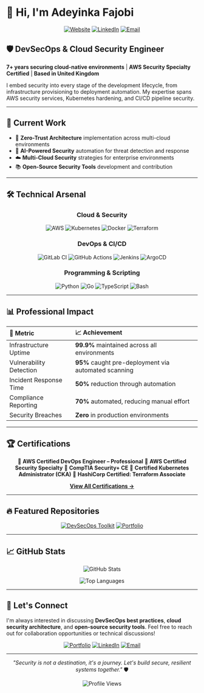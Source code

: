 # 👋 Hi, I'm Adeyinka Fajobi

<div align="center">

[![Website](https://img.shields.io/badge/🌐_Website-securedbyfajobi.com-blue?style=for-the-badge)](https://securedbyfajobi.com)
[![LinkedIn](https://img.shields.io/badge/LinkedIn-fajobi10-0077B5?style=for-the-badge&logo=linkedin)](https://linkedin.com/in/fajobi10)
[![Email](https://img.shields.io/badge/Email-afajobi%40securedbyfajobi.com-red?style=for-the-badge&logo=gmail)](mailto:afajobi@securedbyfajobi.com)

</div>

## 🛡️ DevSecOps & Cloud Security Engineer

**7+ years securing cloud-native environments** | **AWS Security Specialty Certified** | **Based in United Kingdom**

I embed security into every stage of the development lifecycle, from infrastructure provisioning to deployment automation. My expertise spans AWS security services, Kubernetes hardening, and CI/CD pipeline security.

---

## 🚀 Current Work

- 🔐 **Zero-Trust Architecture** implementation across multi-cloud environments
- 🤖 **AI-Powered Security** automation for threat detection and response
- ☁️ **Multi-Cloud Security** strategies for enterprise environments
- 📚 **Open-Source Security Tools** development and contribution

---

## 🛠️ Technical Arsenal

<div align="center">

### Cloud & Security
![AWS](https://img.shields.io/badge/AWS-FF9900?style=for-the-badge&logo=amazonaws&logoColor=white)
![Kubernetes](https://img.shields.io/badge/kubernetes-326ce5.svg?&style=for-the-badge&logo=kubernetes&logoColor=white)
![Docker](https://img.shields.io/badge/Docker-2CA5E0?style=for-the-badge&logo=docker&logoColor=white)
![Terraform](https://img.shields.io/badge/Terraform-7B42BC?style=for-the-badge&logo=terraform&logoColor=white)

### DevOps & CI/CD
![GitLab CI](https://img.shields.io/badge/gitlab%20ci-181717?style=for-the-badge&logo=gitlab&logoColor=white)
![GitHub Actions](https://img.shields.io/badge/GitHub_Actions-2088FF?style=for-the-badge&logo=github-actions&logoColor=white)
![Jenkins](https://img.shields.io/badge/Jenkins-D24939?style=for-the-badge&logo=Jenkins&logoColor=white)
![ArgoCD](https://img.shields.io/badge/Argo%20CD-1e0b3e?style=for-the-badge&logo=argo&logoColor=#d16044)

### Programming & Scripting
![Python](https://img.shields.io/badge/Python-FFD43B?style=for-the-badge&logo=python&logoColor=blue)
![Go](https://img.shields.io/badge/Go-00ADD8?style=for-the-badge&logo=go&logoColor=white)
![TypeScript](https://img.shields.io/badge/TypeScript-007ACC?style=for-the-badge&logo=typescript&logoColor=white)
![Bash](https://img.shields.io/badge/GNU%20Bash-4EAA25?style=for-the-badge&logo=GNU%20Bash&logoColor=white)

</div>

---

## 📊 Professional Impact

<div align="center">

| 🎯 **Metric** | 📈 **Achievement** |
|:---|:---|
| Infrastructure Uptime | **99.9%** maintained across all environments |
| Vulnerability Detection | **95%** caught pre-deployment via automated scanning |
| Incident Response Time | **50%** reduction through automation |
| Compliance Reporting | **70%** automated, reducing manual effort |
| Security Breaches | **Zero** in production environments |

</div>

---

## 🏆 Certifications

<div align="center">

🏅 **AWS Certified DevOps Engineer – Professional**
🏅 **AWS Certified Security Specialty**
🏅 **CompTIA Security+ CE**
🏅 **Certified Kubernetes Administrator (CKA)**
🏅 **HashiCorp Certified: Terraform Associate**

[**View All Certifications →**](https://www.credly.com/users/adeyinka-fajobi)

</div>

---

## 🔥 Featured Repositories

<div align="center">

[![DevSecOps Toolkit](https://github-readme-stats.vercel.app/api/pin/?username=securedbyfajobi&repo=devsecops-toolkit&theme=tokyonight)](https://github.com/securedbyfajobi/devsecops-toolkit)
[![Portfolio](https://github-readme-stats.vercel.app/api/pin/?username=securedbyfajobi&repo=portfolio&theme=tokyonight)](https://github.com/securedbyfajobi/portfolio)

</div>

---

## 📈 GitHub Stats

<div align="center">

![GitHub Stats](https://github-readme-stats.vercel.app/api?username=securedbyfajobi&show_icons=true&theme=tokyonight&hide_border=true&count_private=true)

![Top Languages](https://github-readme-stats.vercel.app/api/top-langs/?username=securedbyfajobi&layout=compact&theme=tokyonight&hide_border=true)

</div>

---

## 🤝 Let's Connect

I'm always interested in discussing **DevSecOps best practices**, **cloud security architecture**, and **open-source security tools**. Feel free to reach out for collaboration opportunities or technical discussions!

<div align="center">

[![Portfolio](https://img.shields.io/badge/Portfolio-Visit_My_Website-blue?style=for-the-badge&logo=safari)](https://securedbyfajobi.com)
[![LinkedIn](https://img.shields.io/badge/LinkedIn-Connect-0077B5?style=for-the-badge&logo=linkedin)](https://linkedin.com/in/fajobi10)
[![Email](https://img.shields.io/badge/Email-Get_In_Touch-red?style=for-the-badge&logo=gmail)](mailto:afajobi@securedbyfajobi.com)

</div>

---

<div align="center">

*"Security is not a destination, it's a journey. Let's build secure, resilient systems together."* 🛡️

![Profile Views](https://komarev.com/ghpvc/?username=securedbyfajobi&color=blueviolet&style=for-the-badge)

</div>